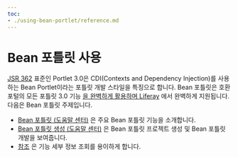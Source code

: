 ```yaml
---
toc:
- ./using-bean-portlet/reference.md
---
```

# Bean 포틀릿 사용

[JSR 362](https://jcp.org/en/jsr/detail?id=362) 표준인 Portlet 3.0은 CDI(Contexts and Dependency Injection)를 사용하는 Bean Portlet이라는 포틀릿 개발 스타일을 특징으로 합니다. Bean 포틀릿은 호환 포털의 모든 포틀릿 3.0 기능 [을 완벽하게 활용하며 Liferay](https://portals.apache.org/pluto/v301/v3Features.html) 에서 완벽하게 지원됩니다. 다음은 Bean 포틀릿 주제입니다.

* [Bean 포틀릿 \(도움말 센터\)](https://help.liferay.com/hc/ko/articles/360028708752-Bean-Portlet) 은 주요 Bean 포틀릿 기능을 소개합니다.
* [Bean 포틀릿 생성 \(도움말 센터\)](https://help.liferay.com/hc/ko/articles/360028708772-Creating-a-Bean-Portlet) 은 Bean 포틀릿 프로젝트 생성 및 Bean 포틀릿 개발을 보여줍니다.
* [참조](./using-bean-portlet/reference.md) 은 기능 세부 정보 조회를 용이하게 합니다.